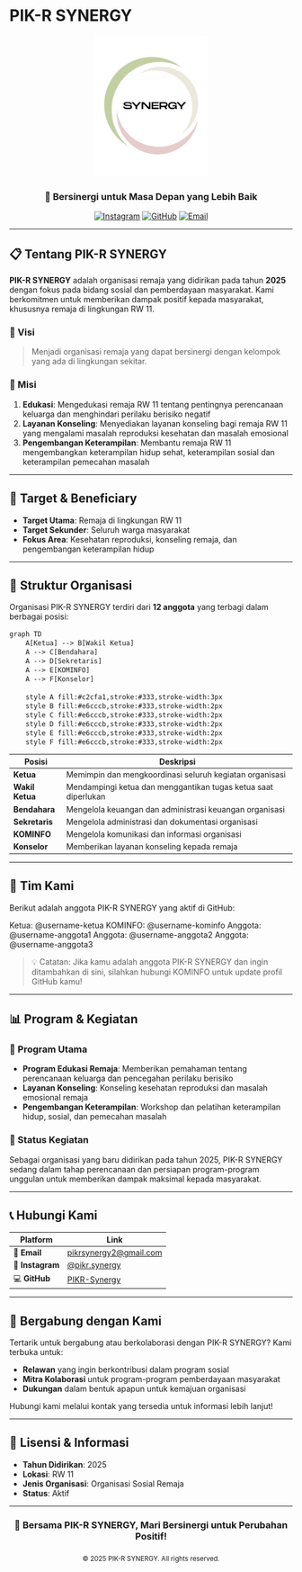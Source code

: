 # PIK-R SYNERGY

<div align="center">
  <!-- Logo akan ditambahkan di sini -->
  <img src="assets/SYNERGY.png" alt="PIK-R SYNERGY Logo" width="200">
  
  <h3>🤝 Bersinergi untuk Masa Depan yang Lebih Baik</h3>
  
  [![Instagram](https://img.shields.io/badge/Instagram-E4405F?style=for-the-badge&logo=instagram&logoColor=white)](https://www.instagram.com/pikr.synergy/)
  [![GitHub](https://img.shields.io/badge/GitHub-100000?style=for-the-badge&logo=github&logoColor=white)](https://github.com/PIKR-Synergy)
  [![Email](https://img.shields.io/badge/Email-D14836?style=for-the-badge&logo=gmail&logoColor=white)](mailto:pikrsynergy2@gmail.com)
</div>

---

## 📋 Tentang PIK-R SYNERGY

**PIK-R SYNERGY** adalah organisasi remaja yang didirikan pada tahun **2025** dengan fokus pada bidang sosial dan pemberdayaan masyarakat. Kami berkomitmen untuk memberikan dampak positif kepada masyarakat, khususnya remaja di lingkungan RW 11.

### 🎯 Visi
> Menjadi organisasi remaja yang dapat bersinergi dengan kelompok yang ada di lingkungan sekitar.

### 🚀 Misi
1. **Edukasi**: Mengedukasi remaja RW 11 tentang pentingnya perencanaan keluarga dan menghindari perilaku berisiko negatif
2. **Layanan Konseling**: Menyediakan layanan konseling bagi remaja RW 11 yang mengalami masalah reproduksi kesehatan dan masalah emosional  
3. **Pengembangan Keterampilan**: Membantu remaja RW 11 mengembangkan keterampilan hidup sehat, keterampilan sosial dan keterampilan pemecahan masalah

---

## 🎯 Target & Beneficiary

- **Target Utama**: Remaja di lingkungan RW 11
- **Target Sekunder**: Seluruh warga masyarakat
- **Fokus Area**: Kesehatan reproduksi, konseling remaja, dan pengembangan keterampilan hidup

---

## 🏢 Struktur Organisasi
Organisasi PIK-R SYNERGY terdiri dari **12 anggota** yang terbagi dalam berbagai posisi:

```mermaid
graph TD
    A[Ketua] --> B[Wakil Ketua]
    A --> C[Bendahara]
    A --> D[Sekretaris]
    A --> E[KOMINFO]
    A --> F[Konselor]
    
    style A fill:#c2cfa1,stroke:#333,stroke-width:3px
    style B fill:#e6cccb,stroke:#333,stroke-width:2px
    style C fill:#e6cccb,stroke:#333,stroke-width:2px
    style D fill:#e6cccb,stroke:#333,stroke-width:2px
    style E fill:#e6cccb,stroke:#333,stroke-width:2px
    style F fill:#e6cccb,stroke:#333,stroke-width:2px
```
| Posisi | Deskripsi |
|--------|-----------|
| **Ketua** | Memimpin dan mengkoordinasi seluruh kegiatan organisasi |
| **Wakil Ketua** | Mendampingi ketua dan menggantikan tugas ketua saat diperlukan |
| **Bendahara** | Mengelola keuangan dan administrasi keuangan organisasi |
| **Sekretaris** | Mengelola administrasi dan dokumentasi organisasi |
| **KOMINFO** | Mengelola komunikasi dan informasi organisasi |
| **Konselor** | Memberikan layanan konseling kepada remaja |

---

## 👥 Tim Kami
Berikut adalah anggota PIK-R SYNERGY yang aktif di GitHub:

Ketua: @username-ketua
KOMINFO: @username-kominfo
Anggota: @username-anggota1
Anggota: @username-anggota2
Anggota: @username-anggota3

> 💡 Catatan: Jika kamu adalah anggota PIK-R SYNERGY dan ingin ditambahkan di sini, silahkan hubungi KOMINFO untuk update profil GitHub kamu!



---

## 📊 Program & Kegiatan

### 🌟 Program Utama
- **Program Edukasi Remaja**: Memberikan pemahaman tentang perencanaan keluarga dan pencegahan perilaku berisiko
- **Layanan Konseling**: Konseling kesehatan reproduksi dan masalah emosional remaja
- **Pengembangan Keterampilan**: Workshop dan pelatihan keterampilan hidup, sosial, dan pemecahan masalah

### 📅 Status Kegiatan
Sebagai organisasi yang baru didirikan pada tahun 2025, PIK-R SYNERGY sedang dalam tahap perencanaan dan persiapan program-program unggulan untuk memberikan dampak maksimal kepada masyarakat.

---

## 📞 Hubungi Kami

<div align="center">
  
| Platform | Link |
|----------|------|
| 📧 **Email** | [pikrsynergy2@gmail.com](mailto:pikrsynergy2@gmail.com) |
| 📱 **Instagram** | [@pikr.synergy](https://www.instagram.com/pikr.synergy/) |
| 💻 **GitHub** | [PIKR-Synergy](https://github.com/PIKR-Synergy) |

</div>

---

## 🤝 Bergabung dengan Kami

Tertarik untuk bergabung atau berkolaborasi dengan PIK-R SYNERGY? Kami terbuka untuk:

- **Relawan** yang ingin berkontribusi dalam program sosial
- **Mitra Kolaborasi** untuk program-program pemberdayaan masyarakat
- **Dukungan** dalam bentuk apapun untuk kemajuan organisasi

Hubungi kami melalui kontak yang tersedia untuk informasi lebih lanjut!

---

## 📄 Lisensi & Informasi

- **Tahun Didirikan**: 2025
- **Lokasi**: RW 11
- **Jenis Organisasi**: Organisasi Sosial Remaja
- **Status**: Aktif

---

<div align="center">
  <h3>💙 Bersama PIK-R SYNERGY, Mari Bersinergi untuk Perubahan Positif!</h3>
  
  <sub>© 2025 PIK-R SYNERGY. All rights reserved.</sub>
</div>

